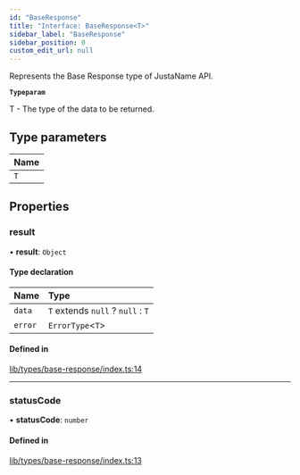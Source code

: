 ```yaml
---
id: "BaseResponse"
title: "Interface: BaseResponse<T>"
sidebar_label: "BaseResponse"
sidebar_position: 0
custom_edit_url: null
---
```


Represents the Base Response type of JustaName API.

**`Typeparam`**

T - The type of the data to be returned.

## Type parameters

| Name |
| :------ |
| `T` |

## Properties

### result

• **result**: `Object`

#### Type declaration

| Name | Type |
| :------ | :------ |
| `data` | `T` extends ``null`` ? ``null`` : `T` |
| `error` | `ErrorType`<`T`\> |

#### Defined in

[lib/types/base-response/index.ts:14](https://github.com/JustaName-id/JustaName-sdk/blob/24a962e/packages/@justaname.id/sdk/src/lib/types/base-response/index.ts#L14)

___

### statusCode

• **statusCode**: `number`

#### Defined in

[lib/types/base-response/index.ts:13](https://github.com/JustaName-id/JustaName-sdk/blob/24a962e/packages/@justaname.id/sdk/src/lib/types/base-response/index.ts#L13)
